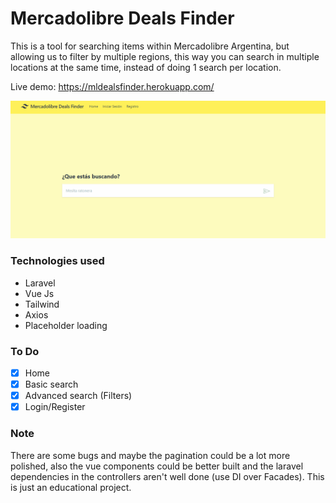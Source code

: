 # Mercadolibre Deals Finder

This is a tool for searching items within Mercadolibre Argentina, but allowing us to filter by multiple regions, this way you can search in multiple locations at the same time, instead of doing 1 search per location.

Live demo: https://mldealsfinder.herokuapp.com/

![](mldealds.gif)

### Technologies used

- Laravel
- Vue Js
- Tailwind
- Axios
- Placeholder loading

### To Do

- [x] Home
- [x] Basic search
- [x] Advanced search (Filters)
- [x] Login/Register

### Note

There are some bugs and maybe the pagination could be a lot more polished, also the vue components could be better built and the laravel dependencies in the controllers aren't well done (use DI over Facades). This is just an educational project. 